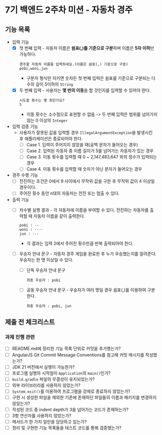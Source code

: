 # 7기 백엔드 2주차 미션 - 자동차 경주

## 기능 목록

- 입력 기능
  - [x] 첫 번째 입력 - 자동차 이름은 **쉼표(,)를 기준으로 구분**하며 이름은 **5자 이하**만 가능하다.
    ```text
    경주할 자동차 이름을 입력하세요.(이름은 쉼표(,) 기준으로 구분)
    pobi,woni,jun
    ```
    - 구분자 형식만 지키면 숫자든 첫 번째 입력은 쉼표를 기준으로 구분되는 다수의 길이 5이하의 `String`
  - [x] 두 번째 입력 - 사용자는 **몇 번의 이동**을 할 것인지를 입력할 수 있어야 한다.
    ```text
    시도할 횟수는 몇 회인가요?
    5
    ```
    - 이동 횟수는 소수점으로 표현할 수 없음 -> 두 번째 입력은 범위를 넘어가지 않는 0 이상의 `Integer`
  
- 입력 검증 기능
  - 사용자가 잘못된 값을 입력할 경우 `IllegalArgumentException`을 발생시킨 후 애플리케이션은 종료되어야 한다.
    - [ ] Case 1. 입력이 주어지지 않았을 때(공백 문자가 들어오는 경우)
    - [ ] Case 2. 입력된 자동차 중 이름 길이가 5를 넘어가는 자동차가 있는 경우
    - [ ] Case 3. 이동 횟수를 입력할 때 0 ~ 2,147,483,647 외의 정수가 입력되는 경우
    - [ ] Case 4. 이동 횟수를 입력할 때 숫자가 아닌 문자가 들어오는 경우
  
- 경주 수행 기능
    - [ ] 전진하는 조건은 0에서 9 사이에서 무작위 값을 구한 후 무작위 값이 4 이상일 경우이다.
    - [ ] 주어진 횟수 동안 n대의 자동차는 전진 또는 멈출 수 있다.
    
- 출력 기능
  - [ ] 차수별 실행 결과 - 각 자동차에 이름을 부여할 수 있다. 전진하는 자동차를 출력할 때 자동차 이름을 같이 출력한다.
    ```text
    pobi : --
    woni : ----
    jun : ---
    ```
    - 각 결과는 입력 2에서 주어진 횟수만큼 반복 출력되어야 한다.
    
  - [ ] 우승자 안내 문구 - 자동차 경주 게임을 완료한 후 누가 우승했는지를 알려준다. 우승자는 한 명 이상일 수 있다.
    - [ ] 단독 우승자 안내 문구
    
      ```
      최종 우승자 : pobi
      ```
      
    - [ ] 공동 우승자 안내 문구 - 우승자가 여러 명일 경우 쉼표(,)를 이용하여 구분한다.
    
    	```text
    	최종 우승자 : pobi, jun
    	```

## 제출 전 체크리스트

### 과제 진행 관련

- [ ] README.md에 정리한 기능 목록 단위로 커밋을 추가했는가?
- [ ] AngularJS Git Commit Message Conventions를 참고해 커밋 메시지를 작성했는가?
- [ ] JDK 21 버전에서 실행이 가능한가?
- [ ] 프로그램 실행의 시작점이 `Application`의 `main()`인가?
- [ ] `build.gradle` 파일의 무결성이 유지되었는가?
- [ ] 외부 라이브러리를 사용하지 않았는가?
- [ ] `System.exit()`를 이용하여 프로그램을 강제로 종료하지 않았는가?
- [ ] 구현 시 생성한 파일을 제외한 기존에 존재하던 파일들의 이름과 패키지를 변경하지 않았는가?
- [ ] 작성된 코드 중 indent depth가 3을 넘어가는 코드가 존재하는가?
- [ ] 3항 연산자를 사용하지 않았는가?
- [ ] 메서드가 한 가지 일만을 담당하고 있는가?
- [ ] 정리 및 구현한 기능 목록들을 테스트 코드를 통해 검증했는가?